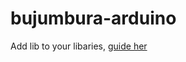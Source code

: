 # bujumbura-arduino

Add lib to your libaries, [guide her](https://www.arduino.cc/en/Guide/Libraries)